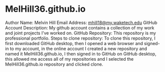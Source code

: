 # MelHill36.github.io
Author Name: Melvin Hill Email Address: mhill18@my.waketech.edu GitHub Account Description: My github account contains a collection of my work and joint projects I've worked on. GitHub Repository: This repository is my professional portfolio. Steps to clone repository: To clone this repository, I first downloaded GitHub desktop, then I opened a web browser and signed-in to my account, in the online account I created a new repository and named it MelHill36.github.io, I then signed in to GitHub on GitHub desktop, this allowed me access all of my repositories and I selected the MelHill36.github.io repository and clicked clone.
